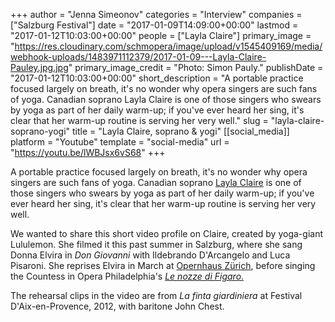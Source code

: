 +++
author = "Jenna Simeonov"
categories = "Interview"
companies = ["Salzburg Festival"]
date = "2017-01-09T14:09:00+00:00"
lastmod = "2017-01-12T10:03:00+00:00"
people = ["Layla Claire"]
primary_image = "https://res.cloudinary.com/schmopera/image/upload/v1545409169/media/webhook-uploads/1483971112379/2017-01-09---Layla-Claire-Pauley.jpg.jpg"
primary_image_credit = "Photo: Simon Pauly."
publishDate = "2017-01-12T10:03:00+00:00"
short_description = "A portable practice focused largely on breath, it&#039;s no wonder why opera singers are such fans of yoga. Canadian soprano Layla Claire is one of those singers who swears by yoga as part of her daily warm-up; if you&#039;ve ever heard her sing, it&#039;s clear that her warm-up routine is serving her very well."
slug = "layla-claire-soprano-yogi"
title = "Layla Claire, soprano &amp; yogi"
[[social_media]]
platform = "Youtube"
template = "social-media"
url = "https://youtu.be/lWBJsx6vS68"
+++

A portable practice focused largely on breath, it's no wonder why opera singers are such fans of yoga. Canadian soprano [Layla Claire](/talking-with-singers-layla-claire/) is one of those singers who swears by yoga as part of her daily warm-up; if you've ever heard her sing, it's clear that her warm-up routine is serving her very well.

We wanted to share this short video profile on Claire, created by yoga-giant Lululemon. She filmed it this past summer in Salzburg, where she sang Donna Elvira in *Don Giovanni* with Ildebrando D'Arcangelo and Luca Pisaroni. She reprises Elvira in March at [Opernhaus Zürich](http://www.opernhaus.ch/en/activity/detail/don-giovanni-11-03-2017-18634/), before singing the Countess in Opera Philadelphia's [*Le nozze di Figaro*.](https://www.operaphila.org/whats-on/)

The rehearsal clips in the video are from *La finta giardiniera* at Festival D'Aix-en-Provence, 2012, with baritone John Chest. 
